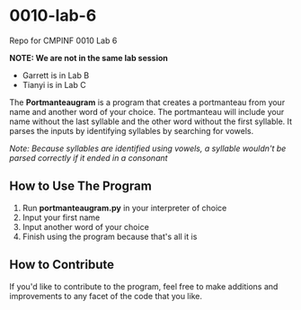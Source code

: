 # 0010-lab-6
Repo for CMPINF 0010 Lab 6

**NOTE: We are not in the same lab session**
- Garrett is in Lab B
- Tianyi is in Lab C

The **Portmanteaugram** is a program that creates a portmanteau from your name and another word of your choice. The portmanteau will include your name without the last syllable and the other word without the first syllable. It parses the inputs by identifying syllables by searching for vowels.

*Note: Because syllables are identified using vowels, a syllable wouldn't be parsed correctly if it ended in a consonant*

## How to Use The Program
1. Run **portmanteaugram.py** in your interpreter of choice
2. Input your first name
3. Input another word of your choice
4. Finish using the program because that's all it is

## How to Contribute
If you'd like to contribute to the program, feel free to make additions and improvements to any facet of the code that you like.
